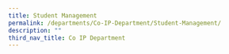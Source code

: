 ```yaml
---
title: Student Management
permalink: /departments/Co-IP-Department/Student-Management/
description: ""
third_nav_title: Co IP Department
---
```

